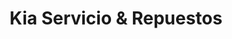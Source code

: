 ---
title: "Kia Servicio & Repuestos"
url: /guayaquil/kia-servicio-und-repuestos/
shop: reparación de automóviles
---